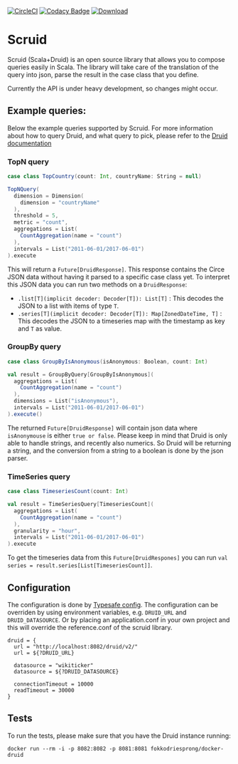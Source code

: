 [![CircleCI](https://circleci.com/gh/ing-bank/scruid.svg?style=svg)](https://circleci.com/gh/ing-bank/scruid)
[![Codacy Badge](https://api.codacy.com/project/badge/Grade/9b7c4adf8ad447efa9c7ea8a9ffda6b2)](https://www.codacy.com/app/fokko/scruid?utm_source=github.com&amp;utm_medium=referral&amp;utm_content=ing-bank/scruid&amp;utm_campaign=Badge_Grade)
[![Download](https://api.bintray.com/packages/ing-bank/maven-releases/scruid/images/download.svg)](https://bintray.com/ing-bank/maven-releases/scruid/_latestVersion)

# Scruid

Scruid (Scala+Druid) is an open source library that allows you to compose queries easily in Scala. The library will take care of the translation of the query into json, parse the result in the case class that you define.

Currently the API is under heavy development, so changes might occur.

## Example queries:

Below the example queries supported by Scruid. For more information about how to query Druid, and what query to pick, please refer to the [Druid documentation](http://druid.io/docs/latest/querying/querying.html)

### TopN query
```scala
case class TopCountry(count: Int, countryName: String = null)

TopNQuery(
  dimension = Dimension(
    dimension = "countryName"
  ),
  threshold = 5,
  metric = "count",
  aggregations = List(
    CountAggregation(name = "count")
  ),
  intervals = List("2011-06-01/2017-06-01")
).execute
```


This will return a `Future[DruidResponse]`. This response contains the Circe JSON data without having it parsed to a specific case class yet. To interpret this JSON data you can run two methods on a `DruidResponse`:

- `.list[T](implicit decoder: Decoder[T]): List[T]` : This decodes the JSON to a list with items of type `T`.
- `.series[T](implicit decoder: Decoder[T]): Map[ZonedDateTime, T]` : This decodes the JSON to a timeseries map with the timestamp as key and `T` as value.

### GroupBy query

```scala
case class GroupByIsAnonymous(isAnonymous: Boolean, count: Int)

val result = GroupByQuery[GroupByIsAnonymous](
  aggregations = List(
    CountAggregation(name = "count")
  ),
  dimensions = List("isAnonymous"),
  intervals = List("2011-06-01/2017-06-01")
).execute()
```

The returned `Future[DruidResponse]` will contain json data where `isAnonymouse` is either `true or false`. Please keep in mind that Druid is only able to handle strings, and recently also numerics. So Druid will be returning a string, and the conversion from a string to a boolean is done by the json parser.

### TimeSeries query

```scala
case class TimeseriesCount(count: Int)

val result = TimeSeriesQuery[TimeseriesCount](
  aggregations = List(
    CountAggregation(name = "count")
  ),
  granularity = "hour",
  intervals = List("2011-06-01/2017-06-01")
).execute
```

To get the timeseries data from this `Future[DruidRespones]` you can run `val series = result.series[List[TimeseriesCount]]`.

## Configuration

The configuration is done by [Typesafe config](https://github.com/typesafehub/config). The configuration can be overriden by using environment variables, e.g. `DRUID_URL` and `DRUID_DATASOURCE`. Or by placing an application.conf in your own project and this will override the reference.conf of the scruid library.

```
druid = {
  url = "http://localhost:8082/druid/v2/"
  url = ${?DRUID_URL}

  datasource = "wikiticker"
  datasource = ${?DRUID_DATASOURCE}

  connectionTimeout = 10000
  readTimeout = 30000
}
```

## Tests

To run the tests, please make sure that you have the Druid instance running:

```
docker run --rm -i -p 8082:8082 -p 8081:8081 fokkodriesprong/docker-druid
```
